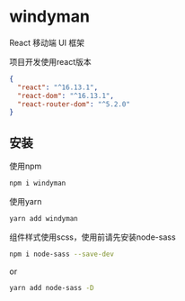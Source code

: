# windyman

React 移动端 UI 框架

项目开发使用react版本
```json
{
  "react": "^16.13.1",
  "react-dom": "^16.13.1",
  "react-router-dom": "^5.2.0"
}
```

## 安装
使用npm
```bash
npm i windyman
```
使用yarn
```bash
yarn add windyman
```
组件样式使用scss，使用前请先安装node-sass
```bash
npm i node-sass --save-dev
```
or
```bash
yarn add node-sass -D
```

